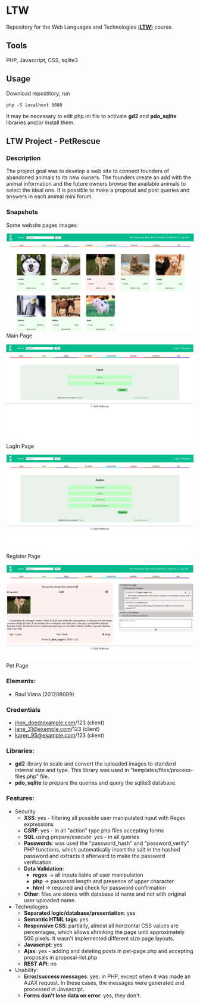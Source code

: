 

# LTW
Repository for the Web Languages and Technologies [(**LTW**)](https://sigarra.up.pt/feup/pt/ucurr_geral.ficha_uc_view?pv_ocorrencia_id=459485) course.

## Tools
PHP, Javascript, CSS, sqlite3

## Usage
Download repostitory, run

```
php -S localhost 8080
```

It may be necessary to edit php.ini file to activate **gd2** and **pdo_sqlite** libraries and/or install them.



## LTW Project - PetRescue

### Description
The project goal was to develop a web site to connect founders of abandoned animals to its new owners. The founders create an add with the animal information and the future owners browse the available animals to select the ideal one. It is possible to make a proposal and post queries and answers in each animal mini forum.

### Snapshots

Some website pages images:


![Main Page SnapShot](https://raw.githubusercontent.com/raulviana/FEUP-LTW/master/images/main.png)
Main Page


![LogIn Page](https://raw.githubusercontent.com/raulviana/FEUP-LTW/master/images/login.png)
LogIn Page


![Register Page](https://raw.githubusercontent.com/raulviana/FEUP-LTW/master/images/register.png)
Register Page


![Pet Page](https://raw.githubusercontent.com/raulviana/FEUP-LTW/master/images/petpage.png)
Pet Page



### Elements:
 - Raul Viana (201208089)

### Credentials
 - jhon_doe@example.com/123 (client)
 - jane_31@example.com/123 (client)
 - karen_95@example.com/123 (client)

### Libraries:
 - **gd2** library to scale and convert the uploaded images to standard internal size and type. This library was used in "templates/files/process-files.php" file. 
 - **pdo_sqlite** to prepare the queries and query the sqlite3 database.
### Features:
 - Security
     - **XSS**: yes - filtering all possible user manipulated input with Regex expressions
     - **CSRF**: yes - in all "action" type php files accepting forms
     - **SQL** using prepare/execute: yes - in all queries
     - **Passwords**: was used the "password_hash" and "password_verify" PHP functions, which automatically insert the salt in the hashed password and extracts it afterward to make the password verification.
     - **Data Validation**: 
        - **regex** -> all inputs liable of user manipulation
        - **php** -> password length and presence of upper character
        - **html** -> required and check for password confirmation 
     - **Other**: files are stores with database id name and not with original user uploaded name.
 - Technologies
     - **Separated logic/database/presentation**: yes
     - **Semantic HTML tags**: yes
     - **Responsive CSS**: partially, almost all horizontal CSS values are percentages, which allows shrinking the page until approximately 500 pixels. It wasn't implemented different size page layouts. 
     - **Javascript**: yes
     - **Ajax**: yes - adding and deleting posts in pet-page.php and accepting proposals in proposal-list.php 
     - **REST API**: no
 - Usability:
     - **Error/success messages**: yes; in PHP, except when it was made an AJAX request. In these cases, the messages were generated and processed in Javascript. 
     - **Forms don't lose data on error**: yes, they don't. 

